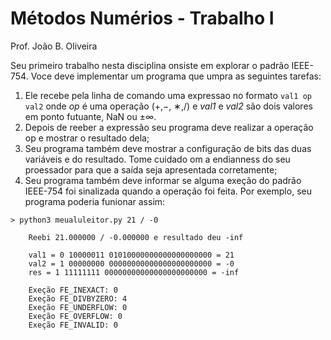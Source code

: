# Métodos Numérios - Trabalho I
Prof. João B. Oliveira

Seu primeiro trabalho nesta disciplina onsiste em explorar o padrão IEEE-754. Voce deve
implementar um programa que umpra as seguintes tarefas:
1. Ele recebe pela linha de comando uma expressao no formato `val1 op val2` onde *op* é uma operação (+,−, ∗,/) e *val1* e *val2* são dois valores em ponto futuante, NaN ou ±∞.
2. Depois de reeber a expressão seu programa deve realizar a operação op e mostrar o resultado dela;
3. Seu programa também deve mostrar a configuração de bits das duas variáveis e do resultado. Tome cuidado om a endianness do seu proessador para que a saída seja apresentada corretamente;
4. Seu programa também deve informar se alguma exeção do padrão IEEE-754 foi sinalizada quando a operação foi feita. Por exemplo, seu programa poderia funionar assim:
```
> python3 meualuleitor.py 21 / -0

    Reebi 21.000000 / -0.000000 e resultado deu -inf

    val1 = 0 10000011 01010000000000000000000 = 21
    val2 = 1 00000000 00000000000000000000000 = -0
    res = 1 11111111 00000000000000000000000 = -inf

    Exeção FE_INEXACT: 0
    Exeção FE_DIVBYZERO: 4
    Exeção FE_UNDERFLOW: 0
    Exeção FE_OVERFLOW: 0
    Exeção FE_INVALID: 0
```
